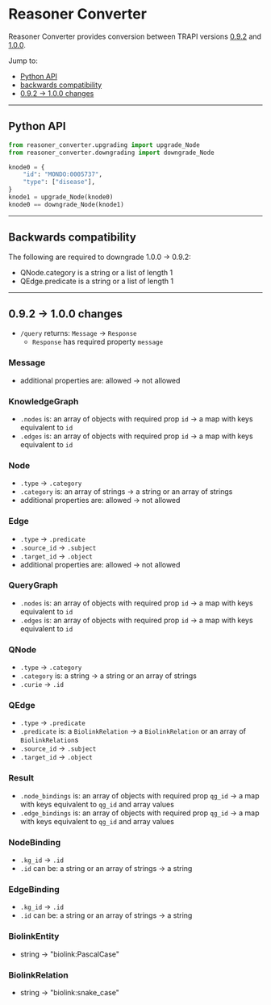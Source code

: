 # Reasoner Converter

Reasoner Converter provides conversion between TRAPI versions [0.9.2](https://github.com/NCATSTranslator/ReasonerAPI/tree/v0.9.2) and [1.0.0](https://github.com/NCATSTranslator/ReasonerAPI/tree/v1.0.0-beta).

Jump to:

* [Python API](#python-api)
* [backwards compatibility](#backwards-compatibility)
* [0.9.2 → 1.0.0 changes](#092-→-100-changes)

---

## Python API

```python
from reasoner_converter.upgrading import upgrade_Node
from reasoner_converter.downgrading import downgrade_Node

knode0 = {
    "id": "MONDO:0005737",
    "type": ["disease"],
}
knode1 = upgrade_Node(knode0)
knode0 == downgrade_Node(knode1)
```

---

## Backwards compatibility

The following are required to downgrade 1.0.0 → 0.9.2:

* QNode.category is a string or a list of length 1
* QEdge.predicate is a string or a list of length 1

---

## 0.9.2 → 1.0.0 changes

* `/query` returns: `Message` → `Response`
  * `Response` has required property `message`

### Message

* additional properties are: allowed → not allowed

### KnowledgeGraph

* `.nodes` is: an array of objects with required prop `id` → a map with keys equivalent to `id`
* `.edges` is: an array of objects with required prop `id` → a map with keys equivalent to `id`

### Node

* `.type` → `.category`
* `.category` is: an array of strings → a string or an array of strings
* additional properties are: allowed → not allowed

### Edge

* `.type` → `.predicate`
* `.source_id` → `.subject`
* `.target_id` → `.object`
* additional properties are: allowed → not allowed

### QueryGraph

* `.nodes` is: an array of objects with required prop `id` → a map with keys equivalent to `id`
* `.edges` is: an array of objects with required prop `id` → a map with keys equivalent to `id`

### QNode

* `.type` → `.category`
* `.category` is: a string → a string or an array of strings
* `.curie` → `.id`

### QEdge

* `.type` → `.predicate`
* `.predicate` is: a `BiolinkRelation` → a `BiolinkRelation` or an array of `BiolinkRelation`s
* `.source_id` → `.subject`
* `.target_id` → `.object`

### Result

* `.node_bindings` is: an array of objects with required prop `qg_id` → a map with keys equivalent to `qg_id` and array values
* `.edge_bindings` is: an array of objects with required prop `qg_id` → a map with keys equivalent to `qg_id` and array values

### NodeBinding

* `.kg_id` → `.id`
* `.id` can be: a string or an array of strings → a string

### EdgeBinding

* `.kg_id` → `.id`
* `.id` can be: a string or an array of strings → a string

### BiolinkEntity

* string → "biolink:PascalCase"

### BiolinkRelation

* string → "biolink:snake_case"
